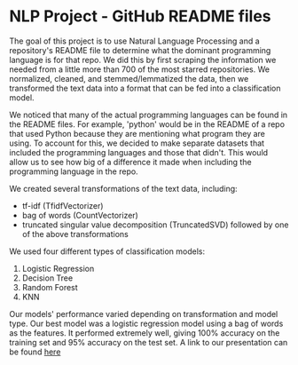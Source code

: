 # NLP Project - GitHub README files
The goal of this project is to use Natural Language Processing and a repository's README file to determine what the dominant programming language is for that repo. We did this by first scraping the information we needed from a little more than 700 of the most starred repositories. We normalized, cleaned, and stemmed/lemmatized the data, then we transformed the text data into a format that can be fed into a classification model. 

We noticed that many of the actual programming languages can be found in the README files. For example, 'python' would be in the README of a repo that used Python because they are mentioning what program they are using. To account for this, we decided to make separate datasets that included the programming languages and those that didn't. This would allow us to see how big of a difference it made when including the programming language in the repo.

We created several transformations of the text data, including:
- tf-idf (TfidfVectorizer)
- bag of words (CountVectorizer)
- truncated singular value decomposition (TruncatedSVD) followed by one of the above transformations

We used four different types of classification models:
1. Logistic Regression
1. Decision Tree
1. Random Forest
1. KNN

Our models' performance varied depending on transformation and model type. Our best model was a logistic regression model using a bag of words as the features. It performed extremely well, giving 100% accuracy on the training set and 95% accuracy on the test set. A link to our presentation can be found [here](https://docs.google.com/presentation/d/1jaXQBI2Am7oMaRUVepHRRy0nOK8FcZPFTeu7k7rYr4Q/edit?usp=sharing)